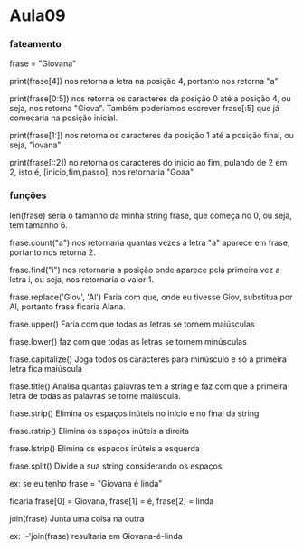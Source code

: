# Aula09

### fateamento

frase = "Giovana"

print(frase[4]) nos retorna a letra na posição 4, portanto nos retorna "a"

print(frase[0:5]) nos retorna os caracteres da posição 0 até a posição 4, ou seja, nos retorna "Giova". Também poderiamos escrever frase[:5] que já começaria na posição inicial.

print(frase[1:]) nos retorna os caracteres da posição 1 até a posição final, ou seja, "iovana"

print(frase[::2]) no retorna os caracteres do inicio ao fim, pulando de 2 em 2, isto é, [inicio,fim,passo], nos retornaria "Goaa"

### funções 

len(frase) seria o tamanho da minha string frase, que começa no 0, ou seja, tem tamanho 6.

frase.count("a") nos retornaria quantas vezes a letra "a" aparece em frase, portanto nos retorna 2.

frase.find("i") nos retornaria a posição onde aparece pela primeira vez a letra i, ou seja, nos retornaria o valor 1.

frase.replace('Giov', 'Al') Faria com que, onde eu tivesse Giov, substitua por Al, portanto frase ficaria Alana.

frase.upper() Faria com que todas as letras se tornem maiúsculas

frase.lower() faz com que todas as letras se tornem minúsculas

frase.capitalize() Joga todos os caracteres para minúsculo e só a primeira letra fica maiúscula 

frase.title() Analisa quantas palavras tem a string e faz com que a primeira letra de todas as palavras se torne maiúscula.

frase.strip() Elimina os espaços inúteis no início e no final da string

frase.rstrip() Elimina os espaços inúteis a direita

frase.lstrip() Elimina os espaços inúteis a esquerda

frase.split() Divide a sua string considerando os espaços

ex: se eu tenho frase = "Giovana é linda"

ficaria frase[0] = Giovana, frase[1] = é, frase[2] = linda

join(frase) Junta uma coisa na outra

ex: '-'join(frase) resultaria em Giovana-é-linda

 

 







